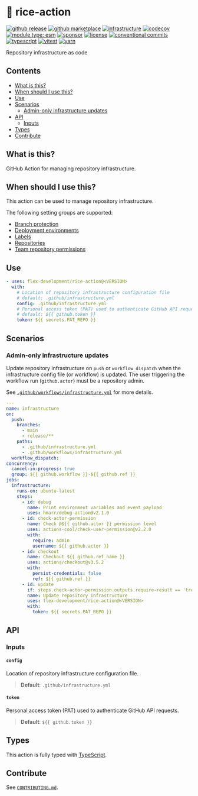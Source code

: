# :rice: rice-action

[![github release](https://img.shields.io/github/v/release/flex-development/rice-action.svg?include_prereleases&sort=semver)](https://github.com/flex-development/rice-action/releases/latest)
[![github marketplace](https://img.shields.io/badge/marketplace-rice--action-blue?logo=github)](https://github.com/marketplace/actions/rice-action)
[![infrastructure](https://github.com/flex-development/rice-action/actions/workflows/infrastructure.yml/badge.svg)](https://github.com/flex-development/rice-action/actions/workflows/infrastructure.yml)
[![codecov](https://codecov.io/gh/flex-development/rice-action/branch/main/graph/badge.svg?token=rtL6IuEtDK)](https://codecov.io/gh/flex-development/rice-action)
[![module type: esm](https://img.shields.io/badge/module%20type-esm-brightgreen)](https://github.com/voxpelli/badges-cjs-esm)
[![sponsor](https://img.shields.io/badge/sponsor-flex--development-blue.svg?logo=github)](https://github.com/sponsors/flex-development)
[![license](https://img.shields.io/github/license/flex-development/rice-action.svg)](LICENSE.md)
[![conventional commits](https://img.shields.io/badge/-conventional%20commits-fe5196?logo=conventional-commits&logoColor=ffffff)](https://conventionalcommits.org/)
[![typescript](https://img.shields.io/badge/-typescript-3178c6?logo=typescript&logoColor=ffffff)](https://typescriptlang.org/)
[![vitest](https://img.shields.io/badge/-vitest-6e9f18?style=flat&logo=vitest&logoColor=ffffff)](https://vitest.dev/)
[![yarn](https://img.shields.io/badge/-yarn-2c8ebb?style=flat&logo=yarn&logoColor=ffffff)](https://yarnpkg.com/)

Repository infrastructure as code

## Contents

- [What is this?](#what-is-this)
- [When should I use this?](#when-should-i-use-this)
- [Use](#use)
- [Scenarios](#scenarios)
  - [Admin-only infrastructure updates](#admin-only-infrastructure-updates)
- [API](#api)
  - [Inputs](#inputs)
- [Types](#types)
- [Contribute](#contribute)

## What is this?

GitHub Action for managing repository infrastructure.

## When should I use this?

This action can be used to manage repository infrastructure.

The following setting groups are supported:

- [Branch protection][1]
- [Deployment environments][2]
- [Labels][3]
- [Repositories][4]
- [Team repository permissions][5]

## Use

```yaml
- uses: flex-development/rice-action@<VERSION>
  with:
    # Location of repository infrastructure configuration file
    # default: .github/infrastructure.yml
    config: .github/infrastructure.yml
    # Personal access token (PAT) used to authenticate GitHub API requests
    # default: ${{ github.token }}
    token: ${{ secrets.PAT_REPO }}
```

## Scenarios

### Admin-only infrastructure updates

Update repository infrastructure on `push` or `workflow_dispatch` when the infrastructure config file (or workflow) is
updated. The user triggering the workflow run (`github.actor`) must be a repository admin.

See [`.github/workflows/infrastructure.yml`](.github/workflows/infrastructure.yml) for more details.

```yaml
---
name: infrastructure
on:
  push:
    branches:
      - main
      - release/**
    paths:
      - .github/infrastructure.yml
      - .github/workflows/infrastructure.yml
  workflow_dispatch:
concurrency:
  cancel-in-progress: true
  group: ${{ github.workflow }}-${{ github.ref }}
jobs:
  infrastructure:
    runs-on: ubuntu-latest
    steps:
      - id: debug
        name: Print environment variables and event payload
        uses: hmarr/debug-action@v2.1.0
      - id: check-actor-permission
        name: Check @${{ github.actor }} permission level
        uses: actions-cool/check-user-permission@v2.2.0
        with:
          require: admin
          username: ${{ github.actor }}
      - id: checkout
        name: Checkout ${{ github.ref_name }}
        uses: actions/checkout@v3.5.2
        with:
          persist-credentials: false
          ref: ${{ github.ref }}
      - id: update
        if: steps.check-actor-permission.outputs.require-result == 'true'
        name: Update repository infrastructure
        uses: flex-development/rice-action@<VERSION>
        with:
          token: ${{ secrets.PAT_REPO }}
```

## API

### Inputs

#### `config`

Location of repository infrastructure configuration file.

> **Default**: `.github/infrastructure.yml`

#### `token`

Personal access token (PAT) used to authenticate GitHub API requests.

> **Default**: `${{ github.token }}`

## Types

This action is fully typed with [TypeScript][6].

## Contribute

See [`CONTRIBUTING.md`](CONTRIBUTING.md).

[1]: https://docs.github.com/rest/branches/branch-protection#update-branch-protection
[2]: https://docs.github.com/rest/deployments/environments#create-or-update-an-environment
[3]: https://docs.github.com/rest/issues/labels
[4]: https://docs.github.com/rest/repos/repos#update-a-repository
[5]: https://docs.github.com/rest/teams/teams#add-or-update-team-repository-permissions
[6]: https://www.typescriptlang.org/
